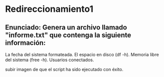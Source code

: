 # Redireccionamiento1
## Enunciado: Genera un archivo llamado "informe.txt" que contenga la siguiente información:
La fecha del sistema formateada.
El espacio en disco (df -h).
Memoria libre del sistema (free -h).
Usuarios conectados.

subir imagen de que el script ha sido ejecutado con éxito.
